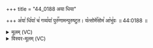 +++
title = "44_0188 अया धिया"

+++
अ꣣या꣢ धि꣣या꣡ च꣢ गव्य꣣या꣡ पुरु꣢꣯णामन्पुरुष्टुत। य꣡त्सोमे꣢꣯सोम꣣ आ꣡भु꣢वः ॥ 44:0188 ॥

<details><summary>मूलम् (VC)</summary>

अ꣣या꣢ धि꣣या꣡ च꣢ गव्य꣣या꣡ पु꣢꣯रुणामन्पुरुष्टुत । य꣡त्सोमे꣢꣯सोम꣣ आ꣡भु꣢वः ॥१८८॥
</details>

<details><summary>विस्वर-मूलम् (VC)</summary>

अया धिया च गव्यया पुरुणामन्पुरुष्टुत । यत्सोमेसोम आभुवः ॥१८८॥
</details>
